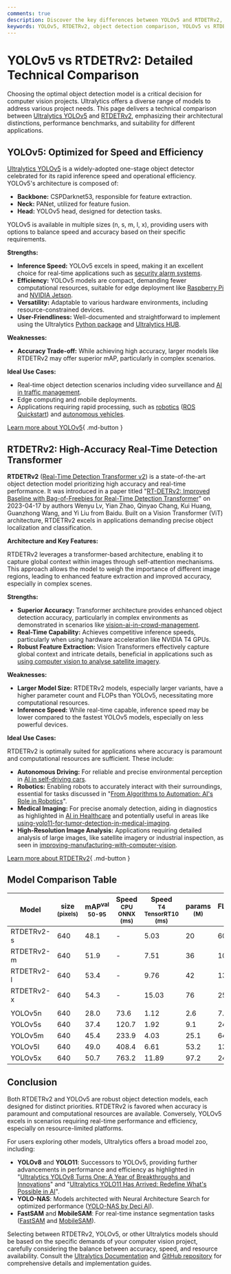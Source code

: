 ```yaml
---
comments: true
description: Discover the key differences between YOLOv5 and RTDETRv2, from architecture to accuracy, and find the best object detection model for your project.
keywords: YOLOv5, RTDETRv2, object detection comparison, YOLOv5 vs RTDETRv2, Ultralytics models, model performance, computer vision, object detection, RTDETR, YOLOv5 features, transformer architecture
---
```


# YOLOv5 vs RTDETRv2: Detailed Technical Comparison

Choosing the optimal object detection model is a critical decision for computer vision projects. Ultralytics offers a diverse range of models to address various project needs. This page delivers a technical comparison between [Ultralytics YOLOv5](https://docs.ultralytics.com/models/yolov5/) and [RTDETRv2](https://docs.ultralytics.com/models/rtdetr/), emphasizing their architectural distinctions, performance benchmarks, and suitability for different applications.

<script async src="https://cdn.jsdelivr.net/npm/chart.js"></script>
<script defer src="../../javascript/benchmark.js"></script>

<canvas id="modelComparisonChart" width="1024" height="400" active-models='["RTDETRv2", "YOLOv5"]'></canvas>

## YOLOv5: Optimized for Speed and Efficiency

[Ultralytics YOLOv5](https://docs.ultralytics.com/models/yolov5/) is a widely-adopted one-stage object detector celebrated for its rapid inference speed and operational efficiency. YOLOv5's architecture is composed of:

- **Backbone:** CSPDarknet53, responsible for feature extraction.
- **Neck:** PANet, utilized for feature fusion.
- **Head:** YOLOv5 head, designed for detection tasks.

YOLOv5 is available in multiple sizes (n, s, m, l, x), providing users with options to balance speed and accuracy based on their specific requirements.

**Strengths:**

- **Inference Speed:** YOLOv5 excels in speed, making it an excellent choice for real-time applications such as [security alarm systems](https://docs.ultralytics.com/guides/security-alarm-system/).
- **Efficiency:** YOLOv5 models are compact, demanding fewer computational resources, suitable for edge deployment like [Raspberry Pi](https://docs.ultralytics.com/guides/raspberry-pi/) and [NVIDIA Jetson](https://docs.ultralytics.com/guides/nvidia-jetson/).
- **Versatility:** Adaptable to various hardware environments, including resource-constrained devices.
- **User-Friendliness:** Well-documented and straightforward to implement using the Ultralytics [Python package](https://pypi.org/project/ultralytics/) and [Ultralytics HUB](https://www.ultralytics.com/hub).

**Weaknesses:**

- **Accuracy Trade-off:** While achieving high accuracy, larger models like RTDETRv2 may offer superior mAP, particularly in complex scenarios.

**Ideal Use Cases:**

- Real-time object detection scenarios including video surveillance and [AI in traffic management](https://www.ultralytics.com/blog/optimizingtraffic-management-with-ultralytics-yolo11).
- Edge computing and mobile deployments.
- Applications requiring rapid processing, such as [robotics](https://www.ultralytics.com/blog/from-algorithms-to-automation-ais-role-in-robotics) ([ROS Quickstart](https://docs.ultralytics.com/guides/ros-quickstart/)) and [autonomous vehicles](https://www.ultralytics.com/solutions/ai-in-self-driving).

[Learn more about YOLOv5](https://docs.ultralytics.com/models/yolov5/){ .md-button }

## RTDETRv2: High-Accuracy Real-Time Detection Transformer

**RTDETRv2** ([Real-Time Detection Transformer v2](https://github.com/lyuwenyu/RT-DETR/tree/main/rtdetrv2_pytorch#readme)) is a state-of-the-art object detection model prioritizing high accuracy and real-time performance. It was introduced in a paper titled "[RT-DETRv2: Improved Baseline with Bag-of-Freebies for Real-Time Detection Transformer](https://arxiv.org/abs/2407.17140)" on 2023-04-17 by authors Wenyu Lv, Yian Zhao, Qinyao Chang, Kui Huang, Guanzhong Wang, and Yi Liu from Baidu. Built on a Vision Transformer (ViT) architecture, RTDETRv2 excels in applications demanding precise object localization and classification.

**Architecture and Key Features:**

RTDETRv2 leverages a transformer-based architecture, enabling it to capture global context within images through self-attention mechanisms. This approach allows the model to weigh the importance of different image regions, leading to enhanced feature extraction and improved accuracy, especially in complex scenes.

**Strengths:**

- **Superior Accuracy:** Transformer architecture provides enhanced object detection accuracy, particularly in complex environments as demonstrated in scenarios like [vision-ai-in-crowd-management](https://www.ultralytics.com/blog/vision-ai-in-crowd-management).
- **Real-Time Capability:** Achieves competitive inference speeds, particularly when using hardware acceleration like NVIDIA T4 GPUs.
- **Robust Feature Extraction:** Vision Transformers effectively capture global context and intricate details, beneficial in applications such as [using computer vision to analyse satellite imagery](https://www.ultralytics.com/blog/using-computer-vision-to-analyse-satellite-imagery).

**Weaknesses:**

- **Larger Model Size:** RTDETRv2 models, especially larger variants, have a higher parameter count and FLOPs than YOLOv5, necessitating more computational resources.
- **Inference Speed:** While real-time capable, inference speed may be lower compared to the fastest YOLOv5 models, especially on less powerful devices.

**Ideal Use Cases:**

RTDETRv2 is optimally suited for applications where accuracy is paramount and computational resources are sufficient. These include:

- **Autonomous Driving:** For reliable and precise environmental perception in [AI in self-driving cars](https://www.ultralytics.com/solutions/ai-in-self-driving).
- **Robotics:** Enabling robots to accurately interact with their surroundings, essential for tasks discussed in "[From Algorithms to Automation: AI's Role in Robotics](https://www.ultralytics.com/blog/from-algorithms-to-automation-ais-role-in-robotics)".
- **Medical Imaging:** For precise anomaly detection, aiding in diagnostics as highlighted in [AI in Healthcare](https://www.ultralytics.com/solutions/ai-in-healthcare) and potentially useful in areas like [using-yolo11-for-tumor-detection-in-medical-imaging](https://www.ultralytics.com/blog/using-yolo11-for-tumor-detection-in-medical-imaging).
- **High-Resolution Image Analysis:** Applications requiring detailed analysis of large images, like satellite imagery or industrial inspection, as seen in [improving-manufacturing-with-computer-vision](https://www.ultralytics.com/blog/improving-manufacturing-with-computer-vision).

[Learn more about RTDETRv2](https://docs.ultralytics.com/models/rtdetr/){ .md-button }

## Model Comparison Table

| Model      | size<br><sup>(pixels) | mAP<sup>val<br>50-95 | Speed<br><sup>CPU ONNX<br>(ms) | Speed<br><sup>T4 TensorRT10<br>(ms) | params<br><sup>(M) | FLOPs<br><sup>(B) |
| ---------- | --------------------- | -------------------- | ------------------------------ | ----------------------------------- | ------------------ | ----------------- |
| RTDETRv2-s | 640                   | 48.1                 | -                              | 5.03                                | 20                 | 60                |
| RTDETRv2-m | 640                   | 51.9                 | -                              | 7.51                                | 36                 | 100               |
| RTDETRv2-l | 640                   | 53.4                 | -                              | 9.76                                | 42                 | 136               |
| RTDETRv2-x | 640                   | 54.3                 | -                              | 15.03                               | 76                 | 259               |
|            |                       |                      |                                |                                     |                    |                   |
| YOLOv5n    | 640                   | 28.0                 | 73.6                           | 1.12                                | 2.6                | 7.7               |
| YOLOv5s    | 640                   | 37.4                 | 120.7                          | 1.92                                | 9.1                | 24.0              |
| YOLOv5m    | 640                   | 45.4                 | 233.9                          | 4.03                                | 25.1               | 64.2              |
| YOLOv5l    | 640                   | 49.0                 | 408.4                          | 6.61                                | 53.2               | 135.0             |
| YOLOv5x    | 640                   | 50.7                 | 763.2                          | 11.89                               | 97.2               | 246.4             |

## Conclusion

Both RTDETRv2 and YOLOv5 are robust object detection models, each designed for distinct priorities. RTDETRv2 is favored when accuracy is paramount and computational resources are available. Conversely, YOLOv5 excels in scenarios requiring real-time performance and efficiency, especially on resource-limited platforms.

For users exploring other models, Ultralytics offers a broad model zoo, including:

- **YOLOv8** and **YOLO11**: Successors to YOLOv5, providing further advancements in performance and efficiency as highlighted in "[Ultralytics YOLOv8 Turns One: A Year of Breakthroughs and Innovations](https://www.ultralytics.com/blog/ultralytics-yolov8-turns-one-a-year-of-breakthroughs-and-innovations)" and "[Ultralytics YOLO11 Has Arrived: Redefine What's Possible in AI](https://www.ultralytics.com/blog/ultralytics-yolo11-has-arrived-redefine-whats-possible-in-ai)".
- **YOLO-NAS**: Models architected with Neural Architecture Search for optimized performance ([YOLO-NAS by Deci AI](https://docs.ultralytics.com/models/yolo-nas/)).
- **FastSAM** and **MobileSAM**: For real-time instance segmentation tasks ([FastSAM](https://docs.ultralytics.com/models/fast-sam/) and [MobileSAM](https://docs.ultralytics.com/models/mobile-sam/)).

Selecting between RTDETRv2, YOLOv5, or other Ultralytics models should be based on the specific demands of your computer vision project, carefully considering the balance between accuracy, speed, and resource availability. Consult the [Ultralytics Documentation](https://docs.ultralytics.com/models/) and [GitHub repository](https://github.com/ultralytics/ultralytics) for comprehensive details and implementation guides.
